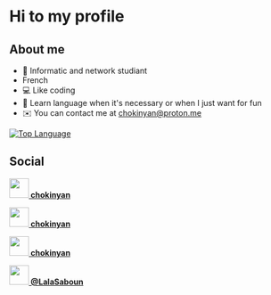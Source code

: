 # Hi  to my profile

## About me

* 📕 Informatic and network studiant
* French
* 💻 Like coding
* 🧠 Learn language when it's necessary or when I just want for fun
* ✉️ You can contact me at [chokinyan@proton.me](mailto:chokinyan@proton.me)

[![Top Language](https://github-readme-stats.vercel.app/api/top-langs/?username=chokinyan&langs_count=5&title_color=ba483c&text_color=ffffff&icon_color=0891b2&bg_color=1c1917&hide_border=false&locale=en&custom_title=Top%20%Languages)](https://github.com/chokinyan?tab=repositories)

## Social

<strong align="left" style="width=35;height=35"><a href="https://www.github.com/chokinyan" target="_blank" rel="noreferrer"><img src="https://raw.githubusercontent.com/danielcranney/readme-generator/main/public/icons/socials/github.svg" width="35" height="35" /> chokinyan</a></strong>

<strong align="left"><a href="https://discord.com/users/489650864441524232" target="_blank" rel="noreferrer"><img src="https://raw.githubusercontent.com/danielcranney/readme-generator/main/public/icons/socials/discord.svg" width="35" height="35"/> chokinyan</strong>

<strong align="left" ><a href="https://stackoverflow.com/users/20725436/chokinyan" target="_blank" rel="noreferrer"><img src="https://raw.githubusercontent.com/danielcranney/readme-generator/main/public/icons/socials/stackoverflow.svg" width="35" height="35" /> chokinyan</a></strong>

<strong align="left"><a href="https://twitter.com/LalaSaboun" target="_blank" rel="noreferrer"><img src="https://raw.githubusercontent.com/danielcranney/readme-generator/main/public/icons/socials/twitter.svg" width="35" height="35" /> @LalaSaboun</a></strong>
